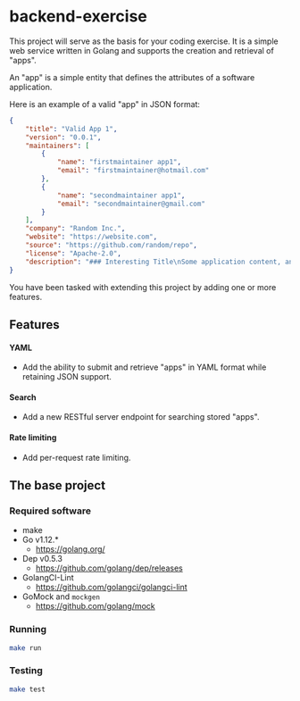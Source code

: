 # backend-exercise

This project will serve as the basis for your coding exercise. It is a simple web service
written in Golang and supports the creation and retrieval of "apps".

An "app" is a simple entity that defines the attributes of a software application. 

Here is an example of a valid "app" in JSON format:

```json
{
	"title": "Valid App 1",
	"version": "0.0.1",
	"maintainers": [
		{
			"name": "firstmaintainer app1",
			"email": "firstmaintainer@hotmail.com"
		},
		{
			"name": "secondmaintainer app1",
			"email": "secondmaintainer@gmail.com"
		}
	],
	"company": "Random Inc.",
	"website": "https://website.com",
	"source": "https://github.com/random/repo",
	"license": "Apache-2.0",
	"description": "### Interesting Title\nSome application content, and description\n"
}
```

You have been tasked with extending this project by adding one or more features.

 
## Features

#### YAML

- Add the ability to submit and retrieve "apps" in YAML format while retaining JSON support.

#### Search

- Add a new RESTful server endpoint for searching stored "apps".

#### Rate limiting

- Add per-request rate limiting. 


## The base project

### Required software

- make
- Go v1.12.*
    - https://golang.org/
- Dep v0.5.3
    - https://github.com/golang/dep/releases
- GolangCI-Lint
    - https://github.com/golangci/golangci-lint
- GoMock and `mockgen`
    - https://github.com/golang/mock        

### Running

```bash
make run
```

### Testing

```bash
make test
```


